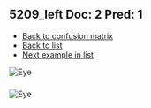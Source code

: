 ## 5209_left Doc: 2 Pred: 1
- [Back to confusion matrix](https://github.com/juliandewit/kaggle_retinopathy/blob/master/matrix.md)
- [Back to list](https://github.com/juliandewit/kaggle_retinopathy/blob/master/lists/21/list.md)
- [Next example in list](https://github.com/juliandewit/kaggle_retinopathy/blob/master/lists/21/52/5213_left.md)

![Eye](https://retinopaty.blob.core.windows.net/size1024/5209_left_2.jpeg)

### 

![Eye]()
